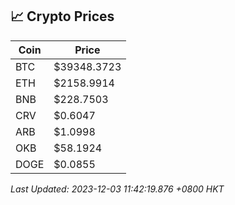 ## 📈 Crypto Prices

| Coin | Price |
| ---- | ----- |
| BTC | $39348.3723 |
| ETH | $2158.9914 |
| BNB | $228.7503 |
| CRV | $0.6047 |
| ARB | $1.0998 |
| OKB | $58.1924 |
| DOGE | $0.0855 |

_Last Updated: 2023-12-03 11:42:19.876 +0800 HKT_